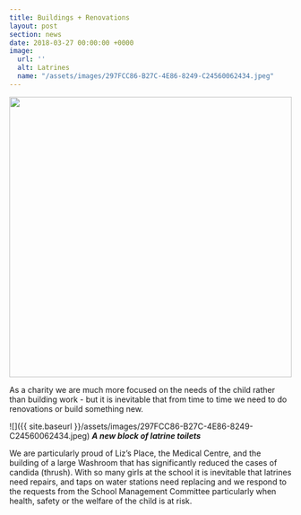 ```yaml
---
title: Buildings + Renovations
layout: post
section: news
date: 2018-03-27 00:00:00 +0000
image:
  url: ''
  alt: Latrines
  name: "/assets/images/297FCC86-B27C-4E86-8249-C24560062434.jpeg"
---
```

<a href="{{ site.url }}{{ site.baseurl }}{{ page.image.name }}"><img src="{{ site.url }}{{ site.baseurl }}{{ page.image.name }}" style="object-fit: cover; height: 500px; width: 100%;" /></a>

As a charity we are much more focused on the needs of the child rather than building work - but it is inevitable that from time to time we need to do renovations or build something new. 

![]({{ site.baseurl }}/assets/images/297FCC86-B27C-4E86-8249-C24560062434.jpeg) **_A new block of latrine toilets_**

We are particularly proud of Liz’s Place, the Medical Centre, and the building of a large Washroom that has significantly reduced the cases of candida (thrush). With so many girls at the school it is inevitable that latrines need repairs, and taps on water stations need replacing and we respond to the requests from the School Management Committee particularly when health, safety or the welfare of the child is at risk.
